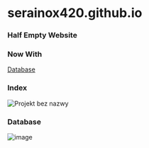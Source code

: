 # serainox420.github.io
### Half Empty Website
### Now With
[Database](serainox420.github.io/szmelcdb/szmelcdb)
### Index
![Projekt bez nazwy](https://github.com/serainox420/serainox420.github.io/assets/95081005/09fe9827-0477-4c71-b445-b55022d5f4c7)
### Database
![image](https://github.com/serainox420/serainox420.github.io/assets/95081005/c75535ad-fc78-4266-85ad-4ce8174cee1f)
